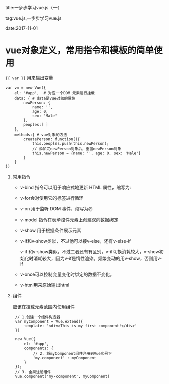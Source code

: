 title:一步步学习vue.js（一）

tag:vue.js,一步步学习vue.js

date:2017-11-01



# vue对象定义，常用指令和模板的简单使用

`{{ var }}` 用来输出变量

    
    var vm = new Vue({
        el: '#app',  # 对应一个DOM 元素进行挂载
        data: { # data是Vue对象的属性
            newPerson: {
                name: '',
                age: 0,
                sex: 'Male'
            },
            peoples:[ ]
        },
        methods:{ # vue对象的方法
            createPerson: function(){
                this.peoples.push(this.newPerson);
                // 添加完newPerson对象后，重置newPerson对象
                this.newPerson = {name: '', age: 0, sex: 'Male'}
            }
        }
    })
    

1. 常用指令
    * v-bind 指令可以用于响应式地更新 HTML 属性，缩写为:
    * v-for会对使用它的标签进行循环
    * v-on 用于监听 DOM 事件，缩写为@
    * v-model 指令在表单控件元素上创建双向数据绑定
    * v-show 用于根据条件展示元素
    * v-if和v-show类似，不过他可以接v-else，还有v-else-if
                
        v-if 和v-show类似，不过二者还有有区别，v-if切换消耗较大，v-show初始化时消耗较大，因为v-if是惰性渲染。频繁变动的用v-show，否则用v-if
    * v-once可以控制变量变化时绑定的数据不变化。
    * v-html用来原始输出html

2. 组件
    
    应该在挂载元素范围内使用组件
    
    <div id="app">
        <!-- 3. #app是Vue实例挂载的元素，应该在挂载元素范围内使用组件-->
        <my-component></my-component>
    </div>

        // 1.创建一个组件构造器
        var myComponent = Vue.extend({
            template: '<div>This is my first component!</div>'
        })

        new Vue({
            el: '#app',
            components: {
                // 2. 将myComponent组件注册到Vue实例下
                'my-component' : myComponent
            }
        });
        // 3. 全局注册组件
        Vue.component('my-component', myComponent)
    
